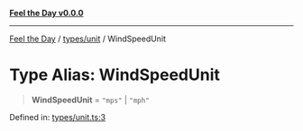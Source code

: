 [**Feel the Day v0.0.0**](../../../README.md)

***

[Feel the Day](../../../README.md) / [types/unit](../README.md) / WindSpeedUnit

# Type Alias: WindSpeedUnit

> **WindSpeedUnit** = `"mps"` \| `"mph"`

Defined in: [types/unit.ts:3](https://github.com/HyeinKang/feel-the-day/blob/8289c79f2741a9407fd7ce6a81056ae02e4eeed7/src/types/unit.ts#L3)
